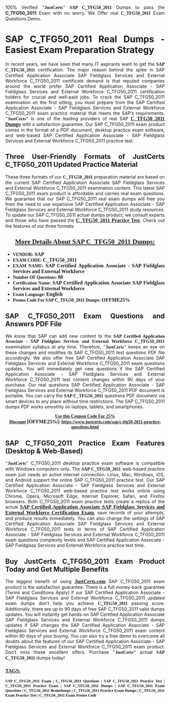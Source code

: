 <p style="text-align: justify;">100% Verified <span style="font-size:14px;"><span style="font-family:Georgia,serif;"><strong>"JustCerts"</strong></span></span> <span style="font-family:Georgia,serif;"><strong>SAP C_TFG50_2011</strong></span> Dumps to pass the <strong>C_TFG50_2011</strong> Exam with no worry. We Offer real <span style="font-family:Georgia,serif;"><strong>C_TFG50_2011</strong></span> Exam Questions Demo.</p>

<h1 style="text-align: justify;"><strong>SAP C_TFG50_2011 Real Dumps - Easiest Exam Preparation Strategy</strong></h1>

<p style="text-align: justify;">In recent years, we have seen that many IT aspirants want to get the <span style="font-family:Georgia,serif;"><strong>SAP C_TFG50_2011</strong></span> certification. The major reason behind the spike in SAP Certified Application Associate SAP Fieldglass Services and External Workforce C_TFG50_2011 certificate demand is that reputed companies around the world prefer SAP Certified Application Associate - SAP Fieldglass Services and External Workforce C_TFG50_2011 certification holders for crucial and well-paid jobs. To crack the SAP C_TFG50_2011 examination on the first sitting, you must prepare from the SAP Certified Application Associate - SAP Fieldglass Services and External Workforce C_TFG50_2011 exam practice material that meets the SAP’s requirements. <span style="font-size:14px;"><span style="font-family:Georgia,serif;"><strong>"JustCerts"</strong></span></span> is one of the leading providers of real SAP <a href="https://www.justcerts.com/sap/c-tfg50-2011-practice-questions.html"><span style="font-size:16px;"><u><span style="font-family:Georgia,serif;"><strong>C_TFG50_2011 Dumps</strong></span></u></span></a> with a satisfaction guarantee. Our SAP C_TFG50_2011 exam product comes in the format of a PDF document, desktop practice exam software, and web-based SAP Certified Application Associate - SAP Fieldglass Services and External Workforce C_TFG50_2011 practice test.</p>

<h2 style="text-align: justify;"><strong>Three User-Friendly Formats of JustCerts C_TFG50_2011 Updated Practice Material</strong></h2>

<p style="text-align: justify;">These three formats of our <span style="font-family:Georgia,serif;"><strong>C_TFG50_2011 </strong></span> preparation material are based on the current SAP Certified Application Associate SAP Fieldglass Services and External Workforce C_TFG50_2011 examination content. This latest SAP C_TFG50_2011 exam product is affordable and carries real exam questions. We guarantee that our SAP C_TFG50_2011 real exam dumps will free you from the need to use expensive SAP Certified Application Associate - SAP Fieldglass Services and External Workforce C_TFG50_2011 study resources. To update our SAP C_TFG50_2011 actual dumps product, we consult experts and those who have passed the <a href="https://www.justcerts.com/sap/c-tfg50-2011-practice-questions.html"><u><span style="font-size:16px;"><span style="font-family:Georgia,serif;"><strong>C_TFG50_2011 Practice Test</strong></span></span></u></a>. Check out the features of our three formats:</p>

<h2 style="text-align: center;"><u><strong><span style="font-family:Georgia,serif;">More Details About SAP C_TFG50_2011 Dumps:</span></strong></u></h2>

<ul>
	<li style="text-align: justify;"><span style="font-size:14px;"><span style="font-family:Georgia,serif;"><strong>VENDOR: </strong></span></span><span style="font-size:16px;"><span style="font-family:Georgia,serif;"><strong>SAP</strong></span></span></li>
	<li style="text-align: justify;"><span style="font-size:14px;"><span style="font-family:Georgia,serif;"><strong>EXAM CODE: </strong></span></span><span style="font-size:16px;"><span style="font-family:Georgia,serif;"><strong>C_TFG50_2011</strong></span></span></li>
	<li style="text-align: justify;"><span style="font-size:14px;"><span style="font-family:Georgia,serif;"><strong>EXAM NAME: </strong></span></span><span style="font-size:16px;"><span style="font-family:Georgia,serif;"><strong>SAP Certified Application Associate - SAP Fieldglass Services and External Workforce</strong></span></span></li>
	<li style="text-align: justify;"><span style="font-size:14px;"><span style="font-family:Georgia,serif;"><strong>Number OF Questions: </strong></span></span><span style="font-size:16px;"><span style="font-family:Georgia,serif;"><strong>80</strong></span></span></li>
	<li style="text-align: justify;"><span style="font-size:14px;"><span style="font-family:Georgia,serif;"><strong>Certification Name: </strong></span></span><span style="font-size:16px;"><span style="font-family:Georgia,serif;"><strong>SAP Certified Application Associate SAP Fieldglass Services and External Workforce</strong></span></span></li>
	<li style="text-align: justify;"><span style="font-size:14px;"><span style="font-family:Georgia,serif;"><strong>Exam Language: </strong></span></span><span style="font-size:16px;"><span style="font-family:Georgia,serif;"><strong>English</strong></span></span></li>
	<li style="text-align: justify;"><span style="font-size:14px;"><span style="font-family:Georgia,serif;"><strong>Promo Code For SAP C_TFG50_2011 Dumps: </strong></span></span><span style="font-size:16px;"><span style="font-family:Georgia,serif;"><strong>OFFME25%</strong></span></span></li>
</ul>

<h2 style="text-align: justify;"><strong>SAP C_TFG50_2011 Exam Questions and Answers PDF File</strong></h2>

<p style="text-align: justify;">We know that SAP can add new content to the <span style="font-family:Georgia,serif;"><strong>SAP Certified Application Associate - SAP Fieldglass Services and External Workforce C_TFG50_2011</strong></span> examination syllabus at any time. Therefore, <span style="font-size:14px;"><span style="font-family:Georgia,serif;"><strong>"JustCerts"</strong></span></span> keeps an eye on these changes and modifies its SAP C_TFG50_2011 test questions PDF file accordingly. We also offer free SAP Certified Application Associate SAP Fieldglass Services and External Workforce C_TFG50_2011 exam questions updates. You will immediately get new questions if the SAP Certified Application Associate - SAP Fieldglass Services and External Workforce C_TFG50_2011 test content changes within 90 days of your purchase. Our real questions SAP Certified Application Associate - SAP Fieldglass Services and External Workforce C_TFG50_2011 PDF document is portable. You can carry the <span style="font-family:Georgia,serif;"><strong>SAP C_TFG50_2011</strong></span> questions PDF document via smart devices to any place without time restrictions. The SAP C_TFG50_2011 dumps PDF works smoothly on laptops, tablets, and smartphones.</p>

<p style="text-align: center;"><span style="font-size:14px;"><span style="font-family:Georgia,serif;"><strong><u>Use this Coupon Code For 25% Discount</u> </strong></span></span><span style="font-size:16px;"><span style="font-family:Georgia,serif;"><strong>[OFFME25%]</strong></span></span><span style="font-size:14px;"><span style="font-family:Georgia,serif;"><strong>: <u><a href="https://www.justcerts.com/sap/c-tfg50-2011-practice-questions.html">https://www.justcerts.com/sap/c-tfg50-2011-practice-questions.html</a></u></strong></span></span></p>

<h2 style="text-align: justify;"><strong>SAP C_TFG50_2011 Practice Exam Features (Desktop & Web-Based)</strong></h2>

<p style="text-align: justify;"><span style="font-size:14px;"><span style="font-family:Georgia,serif;"><strong>"JustCerts"</strong></span></span> C_TFG50_2011 desktop practice exam software is compatible with Windows computers only. The <span style="font-family:Georgia,serif;"><strong>SAP C_TFG50_2011</strong></span> web-based practice exam just needs an active internet connection. Linux, Mac, Windows, iOS, and Android support the online SAP C_TFG50_2011 practice test. Our SAP Certified Application Associate - SAP Fieldglass Services and External Workforce C_TFG50_2011 web-based practice test works online using Chrome, Opera, Microsoft Edge, Internet Explorer, Safari, and Firefox browsers. Both C_TFG50_2011 exam practice tests create a replica of the actual <u><a href="https://www.justcerts.com/sap/sap-certified-application-associate-certification-exams.html"><span style="font-size:16px;"><span style="font-family:Georgia,serif;"><strong>SAP Certified Application Associate SAP Fieldglass Services and External Workforce Certification Exam</strong></span></span></a></u>, save records of your attempts, and produce results immediately. You can also change the settings of SAP Certified Application Associate SAP Fieldglass Services and External Workforce C_TFG50_2011 tests in terms of SAP Certified Application Associate - SAP Fieldglass Services and External Workforce C_TFG50_2011 exam questions complexity levels and SAP Certified Application Associate - SAP Fieldglass Services and External Workforce practice test time.</p>

<h2 style="text-align: justify;"><strong>Buy JustCerts C_TFG50_2011 Exam Product Today and Get Multiple Benefits</strong></h2>

<p style="text-align: justify;">The biggest benefit of using <a href="https://www.justcerts.com/"><u><span style="font-size:16px;"><span style="font-family:Georgia,serif;"><strong>JustCerts.com</strong></span></span></u></a> SAP C_TFG50_2011 exam product is the satisfaction guarantee. There is a full money-back guarantee (Terms and Conditions Apply) if our SAP Certified Application Associate - SAP Fieldglass Services and External Workforce C_TFG50_2011 updated exam dumps don’t help you achieve <span style="font-family:Georgia,serif;"><strong>C_TFG50_2011 </strong></span> passing score. Additionally, there are up to 90 days of free SAP C_TFG50_2011 valid dumps updates. You will instantly get hands-on SAP Certified Application Associate SAP Fieldglass Services and External Workforce C_TFG50_2011 dumps updates if SAP changes the SAP Certified Application Associate - SAP Fieldglass Services and External Workforce C_TFG50_2011 exam content within 90 days of your buying. You can also try a free demo to overcome all doubts about the features of our SAP Certified Application Associate - SAP Fieldglass Services and External Workforce C_TFG50_2011 exam product. Don’t miss these excellent offers. Purchase <span style="font-size:14px;"><span style="font-family:Georgia,serif;"><strong>"JustCerts"</strong></span></span> actual <span style="font-family:Georgia,serif;"><strong>SAP C_TFG50_2011</strong></span> dumps today!</p>

<h3 style="text-align: justify;"><u><span style="font-size:16px;"><span style="font-family:Georgia,serif;"><strong>TAGS:</strong></span></span></u></h3>

<p style="text-align: justify;"><span style="font-size:12px;"><span style="font-family:Georgia,serif;"><strong>SAP C_TFG50_2011 Exam | C_TFG50_2011 Questions | SAP C_TFG50_2011 Practice Test | C_TFG50_2011 Practice Exam | SAP C_TFG50_2011 Dumps | SAP C_TFG50_2011 Exam Questions | C_TFG50_2011 Braindumps | C_TFG50_2011 Practice Exam Dumps | C_TFG50_2011 Exam Practice Test | C_TFG50_2011 Exam Promo Code </strong></span></span></p>
